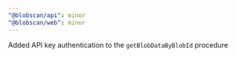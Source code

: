```yaml
---
"@blobscan/api": minor
"@blobscan/web": minor
---
```


Added API key authentication to the `getBlobDataByBlobId` procedure
